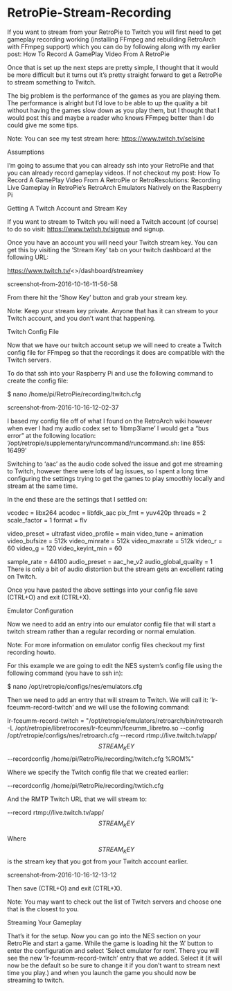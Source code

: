 # RetroPie-Stream-Recording

If you want to stream from your RetroPie to Twitch you will first need to get gameplay recording working (installing FFmpeg and rebuilding RetroArch with FFmpeg support) which you can do by following along with my earlier post: How To Record A GamePlay Video From A RetroPie

Once that is set up the next steps are pretty simple, I thought that it would be more difficult but it turns out it’s pretty straight forward to get a RetroPie to stream something to Twitch.

The big problem is the performance of the games as you are playing them. The performance is alright but I’d love to be able to up the quality a bit without having the games slow down as you play them, but I thought that I would post this and maybe a reader who knows FFmpeg better than I do could give me some tips.

Note: You can see my test stream here: https://www.twitch.tv/selsine

Assumptions


 
I’m going to assume that you can already ssh into your RetroPie and that you can already record gameplay videos. If not checkout my post: How To Record A GamePlay Video From A RetroPie or RetroResolutions: Recording Live Gameplay in RetroPie’s RetroArch Emulators Natively on the Raspberry Pi

Getting A Twitch Account and Stream Key

If you want to stream to Twitch you will need a Twitch account (of course) to do so visit: https://www.twitch.tv/signup and signup.

Once you have an account you will need your Twitch stream key. You can get this by visiting the ‘Stream Key’ tab on your twitch dashboard at the following URL:

https://www.twitch.tv/<>/dashboard/streamkey

screenshot-from-2016-10-16-11-56-58

From there hit the ‘Show Key’ button and grab your stream key.


 
Note: Keep your stream key private. Anyone that has it can stream to your Twitch account, and you don’t want that happening.

Twitch Config File

Now that we have our twitch account setup we will need to create a Twitch config file for FFmpeg so that the recordings it does are compatible with the Twitch servers.

To do that ssh into your Raspberry Pi and use the following command to create the config file:

$ nano /home/pi/RetroPie/recording/twitch.cfg

screenshot-from-2016-10-16-12-02-37

I based my config file off of what I found on the RetroArch wiki however when ever I had my audio codex set to ‘libmp3lame’ I would get a “bus error” at the following location: ‘/opt/retropie/supplementary/runcommand/runcommand.sh: line 855: 16499’

Switching to ‘aac’ as the audio code solved the issue and got me streaming to Twitch, however there were lots of lag issues, so I spent a long time configuring the settings trying to get the games to play smoothly locally and stream at the same time.

In the end these are the settings that I settled on:

vcodec = libx264
acodec = libfdk_aac
pix_fmt = yuv420p
threads = 2
scale_factor = 1
format = flv

video_preset = ultrafast
video_profile = main
video_tune = animation
video_bufsize = 512k
video_minrate = 512k
video_maxrate = 512k
video_r = 60
video_g = 120
video_keyint_min = 60

sample_rate = 44100
audio_preset = aac_he_v2
audio_global_quality = 1
There is only a bit of audio distortion but the stream gets an excellent rating on Twitch.

Once you have pasted the above settings into your config file save (CTRL+O) and exit (CTRL+X).

Emulator Configuration

Now we need to add an entry into our emulator config file that will start a twitch stream rather than a regular recording or normal emulation.

Note: For more information on emulator config files checkout my first recording howto.

For this example we are going to edit the NES system’s config file using the following command (you have to ssh in):

$ nano /opt/retropie/configs/nes/emulators.cfg

Then we need to add an entry that will stream to Twitch. We will call it: ‘lr-fceumm-record-twitch’ and we will use the following command:

lr-fceumm-record-twitch = "/opt/retropie/emulators/retroarch/bin/retroarch -L /opt/retropie/libretrocores/lr-fceumm/fceumm_libretro.so --config /opt/retropie/configs/nes/retroarch.cfg --record rtmp://live.twitch.tv/app/$$STREAM_KEY$$ --recordconfig /home/pi/RetroPie/recording/twitch.cfg %ROM%"

Where we specify the Twitch config file that we created earlier:

--recordconfig /home/pi/RetroPie/recording/twtich.cfg

And the RMTP Twitch URL that we will stream to:

--record rtmp://live.twitch.tv/app/$$STREAM_KEY$$

Where $$STREAM_KEY$$ is the stream key that you got from your Twitch account earlier.

screenshot-from-2016-10-16-12-13-12

Then save (CTRL+O) and exit (CTRL+X).

Note: You may want to check out the list of Twitch servers and choose one that is the closest to you.

Streaming Your Gameplay

That’s it for the setup. Now you can go into the NES section on your RetroPie and start a game. While the game is loading hit the ‘A’ button to enter the configuration and select ‘Select emulator for rom’. There you will see the new ‘lr-fceumm-record-twitch’ entry that we added. Select it (it will now be the default so be sure to change it if you don’t want to stream next time you play.) and when you launch the game you should now be streaming to twitch.
